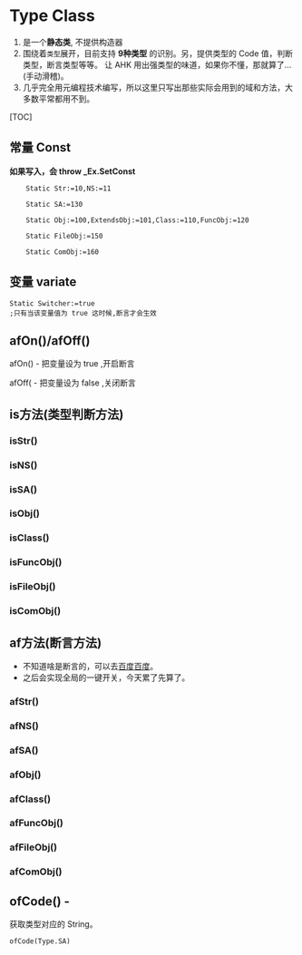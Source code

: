 # Type Class

1.  是一个**静态类**, 不提供构造器
2.  围绕着`类型`展开，目前支持 **9种类型** 的识别。另，提供类型的 Code 值，判断类型，断言类型等等。
    让 AHK 用出强类型的味道，如果你不懂，那就算了...(手动滑稽)。
3.  几乎完全用元编程技术编写，所以这里只写出那些实际会用到的域和方法，大多数平常都用不到。

[TOC]

## 常量 Const

**如果写入，会 throw _Ex.SetConst**

```autohotkey
	Static Str:=10,NS:=11
	
	Static SA:=130
	
	Static Obj:=100,ExtendsObj:=101,Class:=110,FuncObj:=120
	
	Static FileObj:=150
	
	Static ComObj:=160
```

## 变量 variate

```autohotkey
Static Switcher:=true
;只有当该变量值为 true 这时候,断言才会生效
```

## afOn()/afOff()

afOn() - 把变量设为 true ,开启断言

afOff( - 把变量设为 false ,关闭断言

## is方法(类型判断方法)

### isStr() 
### isNS() 
### isSA() 
### isObj() 
### isClass() 
### isFuncObj() 
### isFileObj() 
### isComObj() 

## af方法(断言方法)

- 不知道啥是断言的，可以去[百度百度](https://baike.baidu.com/item/%E6%96%AD%E8%A8%80/13021995)。
- 之后会实现全局的一键开关，今天累了先算了。

### afStr() 
### afNS() 
### afSA() 
### afObj() 
### afClass() 
### afFuncObj() 
### afFileObj() 
### afComObj() 

## ofCode() - 

获取类型对应的 String。

``` autohotkey
ofCode(Type.SA)
```